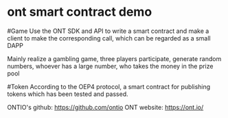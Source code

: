 # ont smart contract demo

#Game 
Use the ONT SDK and API to write a smart contract and make a client to make the corresponding call, which can be regarded as a small DAPP

Mainly realize a gambling game, three players participate, generate random numbers, whoever has a large number, who takes the money in the prize pool

#Token
According to the OEP4 protocol, a smart contract for publishing tokens which has been tested and passed.


ONTIO's github: https://github.com/ontio 
ONT website: https://ont.io/
